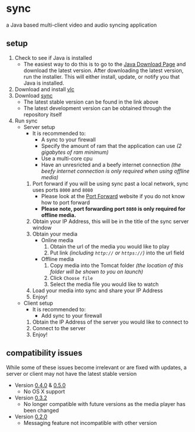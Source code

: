 # sync
a Java based multi-client video and audio syncing application
	
## setup
1. Check to see if Java is installed
	* The easiest way to do this is to go to the [Java Download Page](https://www.java.com/en/download/) and download the latest version. After downloading the latest version, run the installer. This will either install, update, or notify you that Java is installed.
2. Download and install [vlc](http://www.videolan.org/vlc/index.html)
3. Download [sync](https://www.github.com/ajchili/sync/releases)
	* The latest stable version can be found in the link above
	* The latest development version can be obtained through the repository itself
4. Run sync
	* Server setup
		* It is recommended to:
			* A sync to your firewall
			* Specify the amount of ram that the application can use _(2 gigabytes of ram minimum)_
			* Use a multi-core cpu
			* Have an unresricted and a beefy internet connection _(the beefy internet connection is only required when using offline media)_
		1. Port forward if you will be using sync past a local network, sync uses ports `8000` and `8080`
			* Please look at the [Port Forward](https://portforward.com/router.htm) website if you do not know how to port forward
			* **Please note, port forwarding port `8080` is only required for offline media.**
		2. Obtain your IP Address, this will be in the title of the sync server window
		3. Obtain your media
			* Online media
				1. Obtain the url of the media you would like to play
				2. Put link _(including `http://` or `https://`)_ into the url field
			* Offline media
				1. Copy media into the Tomcat folder _(the location of this folder will be shown to you on launch)_
				2. Click `Choose file`
				3. Select the media file you would like to watch
		4. Load your media into sync and share your IP Address
		5. Enjoy!
	* Client setup
		* It is recommended to:
			* Add sync to your firewall
		1. Obtain the IP Address of the server you would like to connect to
		2. Connect to the server
		3. Enjoy!

## compatibility issues
While some of these issues become irrelevant or are fixed with updates, a server or client may not have the latest stable version

* Version [0.4.0](https://github.com/ajchili/sync/releases/tag/0.4.0) & [0.5.0](https://github.com/ajchili/sync/releases/tag/0.5.0)
	* No OS X support
* Version [0.3.2](https://github.com/ajchili/sync/releases/tag/0.3.2)
	* No longer compatible with future versions as the media player has been changed
* Version [0.2.0](https://github.com/ajchili/sync/releases/tag/0.2.0)
	* Messaging feature not incompatible with other version
